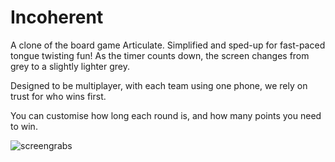 # Incoherent

A clone of the board game Articulate. Simplified and sped-up for fast-paced tongue twisting fun! As the timer counts down, the screen changes from grey to a slightly lighter grey.

Designed to be multiplayer, with each team using one phone, we rely on trust for who wins first.

You can customise how long each round is, and how many points you need to win.

![screengrabs](https://i.imgur.com/oXYbWrE.png)
